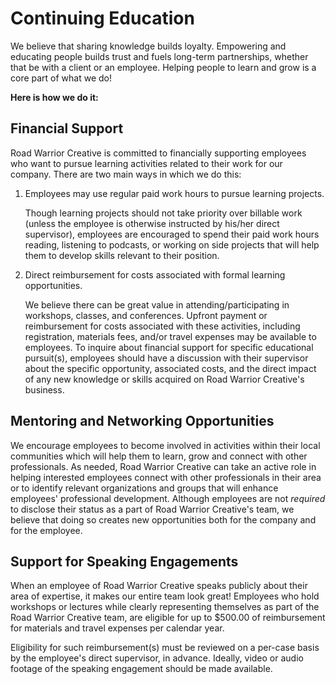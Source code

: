 # Continuing Education

We believe that sharing knowledge builds loyalty. Empowering and educating people builds trust and fuels long-term partnerships, whether that be with a client or an employee. Helping people to learn and grow is a core part of what we do!

__Here is how we do it:__

## Financial Support

Road Warrior Creative is committed to financially supporting employees who want to pursue learning activities related to their work for our company. There are two main ways in which we do this:

1. Employees may use regular paid work hours to pursue learning projects. 

	Though learning projects should not take priority over billable work (unless the employee is otherwise instructed by his/her direct supervisor), employees are encouraged to spend their paid work hours reading, listening to podcasts, or working on side projects that will help them to develop skills relevant to their position. 

2. Direct reimbursement for costs associated with formal learning opportunities.

	We believe there can be great value in attending/participating in workshops, classes, and conferences.  Upfront payment or reimbursement for costs associated with these activities, including registration, materials fees, and/or travel expenses may be available to employees.  To inquire about financial support for specific educational pursuit(s), employees should have a discussion with their supervisor about the specific opportunity, associated costs, and the direct impact of any new knowledge or skills acquired on Road Warrior Creative's business.

## Mentoring and Networking Opportunities

We encourage employees to become involved in activities within their local communities which will help them to learn, grow and connect with other professionals. As needed, Road Warrior Creative can take an active role in helping interested employees connect with other professionals in their area or to identify relevant organizations and groups that will enhance employees' professional development. Although employees are not *required* to disclose their status as a part of Road Warrior Creative's team, we believe that doing so creates new opportunities both for the company and for the employee. 

## Support for Speaking Engagements

When an employee of Road Warrior Creative speaks publicly about their area of expertise, it makes our entire team look great! Employees who hold workshops or lectures while clearly representing themselves as part of the Road Warrior Creative team, are eligible for up to $500.00 of reimbursement for materials and travel expenses per calendar year. 

Eligibility for such reimbursement(s) must be reviewed on a per-case basis by the employee's direct supervisor, in advance. Ideally, video or audio footage of the speaking engagement should be made available.
